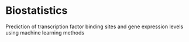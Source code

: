 # Biostatistics
Prediction of transcription factor binding sites and gene expression levels using machine learning methods
